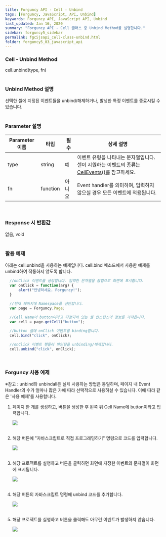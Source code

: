 ```yaml
---
title: Forguncy API - Cell - Unbind
tags: [Forguncy, JavaScript, API, Unbind]
keywords: Forguncy API, JavaScript API, Unbind
last_updated: Jan 16, 2020
summary: "Forguncy API - Cell 클래스 중 Unbind Method를 설명합니다."
sidebar: forguncy5_sidebar
permalink: fgc5jsapi_cell-class-unbind.html
folder: forguncy5_03_javascript_api
---
```


### Cell - Unbind Method
cell.unbind(type, fn)
<br /><br />

### Unbind Method 설명
선택한 셀에 지정된 이벤트들을 unbind/해제하거나, 발생한 특정 이벤트를 종료시킬 수 있습니다.
<br /><br />

### Parameter 설명

| Parameter 이름 | 타입 | 필수 | 상세 설명 |
| --- | --- | --- | --- |
| type | string | 예 | 이벤트 유형을 나타내는 문자열입니다. 셀이 지원하는 이벤트의 종류는 [CellEvents()]()를 참고하세요. |
| fn | function | 아니오 | Event handler를 의미하며, 입력하지 않으실 경우 모든 이벤트에 적용됩니다. |

<br />

### Response 시 반환값
없음, void
<br /><br />

### 활용 예제
아래는 cell.unbind을 사용하는 예제입니다. cell.bind 메소드에서 사용한 예제를 unbind하여 작동하지 않도록 합니다.
<br />

~~~javascript
  //onClick 이벤트를 생성합니다. 입력한 문자열을 팝업으로 화면에 표시합니다.
  var onClick = function(arg) {
      alert("안녕하세요. Forguncy!");
  }

  //현재 페이지에 Namespace를 선언합니다.
  var page = Forguncy.Page;
  
  //Cell Name이 button이라고 지정되어 있는 셀 인스턴스의 정보를 가져옵니다.
  var cell = page.getCell("button");

  //button 셀에 onClick 이벤트를 binding합니다.
  cell.bind("click", onClick);

  //onClick 이벤트 핸들러 바인딩을 unbinding/해제합니다.
  cell.unbind("click", onClick);
~~~

<br />

### Forguncy 사용 예제

※참고 : unbind와 unbindall은 실제 사용하는 방법은 동일하며, 페이지 내 Event Handler의 수가 얼마나 많은 가에 따라 선택적으로 사용하실 수 있습니다. 이에 따라 같은 '사용 예제'를 사용합니다.

1. 페이지 한 개를 생성하고, 버튼을 생성한 후 왼쪽 위 Cell Name에 button이라고 입력합니다.

    ![]({{site.url}}/images/forguncy5/ex-ss_cell-bind01.png)
    <br /><br />

2. 해당 버튼에 "자바스크립트로 직접 프로그래밍하기" 명령으로 코드를 입력합니다.

    ![]({{site.url}}/images/forguncy5/ex-ss_cell-bind02.png)
    <br /><br />
    
3. 해당 프로젝트를 실행하고 버튼을 클릭하면 화면에 지정한 이벤트의 문자열이 화면에 표시됩니다.

    ![]({{site.url}}/images/forguncy5/ex-ss_cell-bind03.gif)
    <br /><br />

4. 해당 버튼의 자바스크립트 명령에 unbind 코드를 추가합니다.

    ![]({{site.url}}/images/forguncy5/ex-ss_cell-unbind04.png)
    <br /><br />

5. 해당 프로젝트를 실행하고 버튼을 클릭해도 아무런 이벤트가 발생하지 않습니다.

    ![]({{site.url}}/images/forguncy5/ex-ss_cell-unbind05.gif)

<br /><br />
